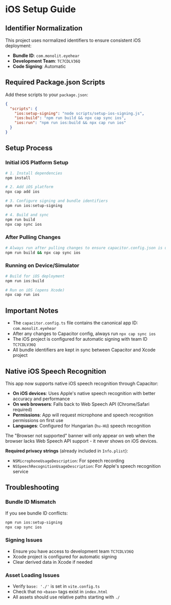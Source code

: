 # iOS Setup Guide

## Identifier Normalization

This project uses normalized identifiers to ensure consistent iOS deployment:
- **Bundle ID**: `com.monolit.eyehear`
- **Development Team**: `TC7CDLV36Q`
- **Code Signing**: Automatic

## Required Package.json Scripts

Add these scripts to your `package.json`:
```json
{
  "scripts": {
    "ios:setup-signing": "node scripts/setup-ios-signing.js",
    "ios:build": "npm run build && npx cap sync ios",
    "ios:run": "npm run ios:build && npx cap run ios"
  }
}
```

## Setup Process

### Initial iOS Platform Setup
```bash
# 1. Install dependencies
npm install

# 2. Add iOS platform
npx cap add ios

# 3. Configure signing and bundle identifiers
npm run ios:setup-signing

# 4. Build and sync
npm run build
npx cap sync ios
```

### After Pulling Changes
```bash
# Always run after pulling changes to ensure capacitor.config.json is updated
npm run build && npx cap sync ios
```

### Running on Device/Simulator
```bash
# Build for iOS deployment
npm run ios:build

# Run on iOS (opens Xcode)
npx cap run ios
```

## Important Notes

- The `capacitor.config.ts` file contains the canonical app ID: `com.monolit.eyehear`
- After any changes to Capacitor config, always run `npx cap sync ios`
- The iOS project is configured for automatic signing with team ID `TC7CDLV36Q`
- All bundle identifiers are kept in sync between Capacitor and Xcode project

## Native iOS Speech Recognition

This app now supports native iOS speech recognition through Capacitor:

- **On iOS devices**: Uses Apple's native speech recognition with better accuracy and performance
- **On web browsers**: Falls back to Web Speech API (Chrome/Safari required)  
- **Permissions**: App will request microphone and speech recognition permissions on first use
- **Languages**: Configured for Hungarian (`hu-HU`) speech recognition

The "Browser not supported" banner will only appear on web when the browser lacks Web Speech API support - it never shows on iOS devices.

**Required privacy strings** (already included in `Info.plist`):
- `NSMicrophoneUsageDescription`: For speech recording
- `NSSpeechRecognitionUsageDescription`: For Apple's speech recognition service

## Troubleshooting

### Bundle ID Mismatch
If you see bundle ID conflicts:
```bash
npm run ios:setup-signing
npx cap sync ios
```

### Signing Issues
- Ensure you have access to development team `TC7CDLV36Q`
- Xcode project is configured for automatic signing
- Clear derived data in Xcode if needed

### Asset Loading Issues
- Verify `base: './'` is set in `vite.config.ts`
- Check that no `<base>` tags exist in `index.html`
- All assets should use relative paths starting with `./`